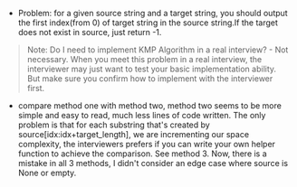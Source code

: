 - Problem: for a given source string and a target string, you should output the first index(from 0) of target string in the source string.If the target does not exist in source, just return -1.

> Note: Do I need to implement KMP Algorithm in a real interview? - Not necessary. When you meet this problem in a real interview, the interviewer may just want to test your basic implementation ability. But make sure you confirm how to implement with the interviewer first.

- compare method one with method two, method two seems to be more simple and easy to read, much less lines of code written. The only problem is that for each substring that's created by source[idx:idx+target_length], we are incrementing our space complexity, the interviewers prefers if you can write your own helper function to achieve the comparison. See method 3. Now, there is a mistake in all 3 methods, I didn't consider an edge case where source is None or empty.